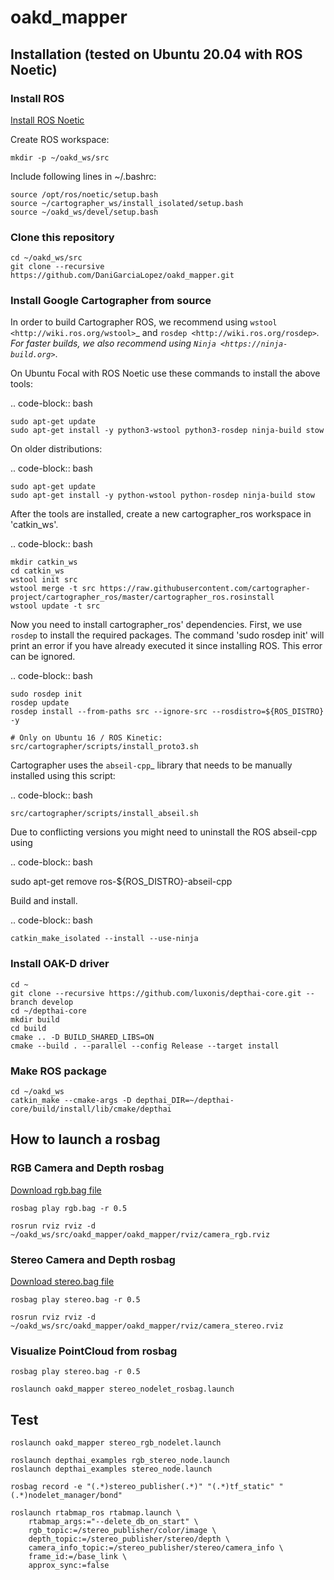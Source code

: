 # oakd_mapper

## Installation (tested on Ubuntu 20.04 with ROS Noetic)
### Install ROS
[Install ROS Noetic](http://wiki.ros.org/noetic/Installation/Debian)

Create ROS workspace:
```
mkdir -p ~/oakd_ws/src
```
Include following lines in ~/.bashrc:
```
source /opt/ros/noetic/setup.bash
source ~/cartographer_ws/install_isolated/setup.bash
source ~/oakd_ws/devel/setup.bash
```

### Clone this repository
```
cd ~/oakd_ws/src
git clone --recursive https://github.com/DaniGarciaLopez/oakd_mapper.git
```
### Install Google Cartographer from source
In order to build Cartographer ROS, we recommend using `wstool <http://wiki.ros.org/wstool>`_ and `rosdep
<http://wiki.ros.org/rosdep>`_. For faster builds, we also recommend using
`Ninja <https://ninja-build.org>`_.

On Ubuntu Focal with ROS Noetic use these commands to install the above tools:

.. code-block:: bash

    sudo apt-get update
    sudo apt-get install -y python3-wstool python3-rosdep ninja-build stow

On older distributions:

.. code-block:: bash

    sudo apt-get update
    sudo apt-get install -y python-wstool python-rosdep ninja-build stow

After the tools are installed, create a new cartographer_ros workspace in 'catkin_ws'.

.. code-block:: bash

    mkdir catkin_ws
    cd catkin_ws
    wstool init src
    wstool merge -t src https://raw.githubusercontent.com/cartographer-project/cartographer_ros/master/cartographer_ros.rosinstall
    wstool update -t src

Now you need to install cartographer_ros' dependencies.
First, we use ``rosdep`` to install the required packages.
The command 'sudo rosdep init' will print an error if you have already executed it since installing ROS. This error can be ignored.

.. code-block:: bash

    sudo rosdep init
    rosdep update
    rosdep install --from-paths src --ignore-src --rosdistro=${ROS_DISTRO} -y

    # Only on Ubuntu 16 / ROS Kinetic: src/cartographer/scripts/install_proto3.sh 

Cartographer uses the `abseil-cpp`_ library that needs to be manually installed using this script:

.. code-block:: bash

    src/cartographer/scripts/install_abseil.sh 

Due to conflicting versions you might need to uninstall the ROS abseil-cpp using

.. code-block:: bash

   sudo apt-get remove ros-${ROS_DISTRO}-abseil-cpp 

Build and install.

.. code-block:: bash

    catkin_make_isolated --install --use-ninja
### Install OAK-D driver
```
cd ~
git clone --recursive https://github.com/luxonis/depthai-core.git --branch develop
cd ~/depthai-core
mkdir build
cd build
cmake .. -D BUILD_SHARED_LIBS=ON
cmake --build . --parallel --config Release --target install
```
### Make ROS package
```
cd ~/oakd_ws
catkin_make --cmake-args -D depthai_DIR=~/depthai-core/build/install/lib/cmake/depthai
```
## How to launch a rosbag
### RGB Camera and Depth rosbag
[Download rgb.bag file](https://drive.google.com/file/d/1eGRTldzFjD78PDNfp45HhFvUsY3a7vwb/view?usp=sharing)
```
rosbag play rgb.bag -r 0.5
```
```
rosrun rviz rviz -d ~/oakd_ws/src/oakd_mapper/oakd_mapper/rviz/camera_rgb.rviz
```
### Stereo Camera and Depth rosbag
[Download stereo.bag file](https://drive.google.com/file/d/1IaS7RY4khQtgjTO0QRlQkQHQkgRWROx8/view?usp=sharing)
```
rosbag play stereo.bag -r 0.5
```
```
rosrun rviz rviz -d ~/oakd_ws/src/oakd_mapper/oakd_mapper/rviz/camera_stereo.rviz
```
### Visualize PointCloud from rosbag
```
rosbag play stereo.bag -r 0.5
```
```
roslaunch oakd_mapper stereo_nodelet_rosbag.launch
```

## Test
```
roslaunch oakd_mapper stereo_rgb_nodelet.launch
```
```
roslaunch depthai_examples rgb_stereo_node.launch 
roslaunch depthai_examples stereo_node.launch 
```
```
rosbag record -e "(.*)stereo_publisher(.*)" "(.*)tf_static" "(.*)nodelet_manager/bond"
```
```
roslaunch rtabmap_ros rtabmap.launch \
    rtabmap_args:="--delete_db_on_start" \
    rgb_topic:=/stereo_publisher/color/image \
    depth_topic:=/stereo_publisher/stereo/depth \
    camera_info_topic:=/stereo_publisher/stereo/camera_info \
    frame_id:=/base_link \
    approx_sync:=false
```
